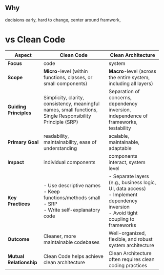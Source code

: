 ## Why
decisions early, hard to change, center around framwork, 
# vs Clean Code

| **Aspect**              | **Clean Code**                                                                                             | **Clean Architecture**                                                                                                                    |
| ----------------------- | ---------------------------------------------------------------------------------------------------------- | ----------------------------------------------------------------------------------------------------------------------------------------- |
| **Focus**               | code                                                                                                       | system                                                                                                                                    |
| **Scope**               | **Micro**-level (within functions, classes, or small components)                                           | **Macro**-level (across the entire system, including all layers)                                                                          |
| **Guiding Principles**  | Simplicity, clarity, consistency, meaningful names, small functions, Single Responsibility Principle (SRP) | Separation of concerns, dependency inversion, independence of frameworks, testability                                                     |
| **Primary Goal**        | readability, maintainability, ease of understanding                                                        | scalable, maintainable, adaptable                                                                                                         |
| **Impact**              | individual components                                                                                      | components interact, system level                                                                                                         |
| **Key Practices**       | - Use descriptive names  <br>- Keep functions/methods small  <br>- SRP  <br>- Write self-explanatory code  | - Separate layers (e.g., business logic, UI, data access)  <br>- Implement dependency inversion  <br>- Avoid tight coupling to frameworks |
| **Outcome**             | Cleaner, more maintainable codebases                                                                       | Well-organized, flexible, and robust system architecture                                                                                  |
| **Mutual Relationship** | Clean Code helps achieve clean architecture                                                                | Clean Architecture often requires clean coding practices                                                                                  |

